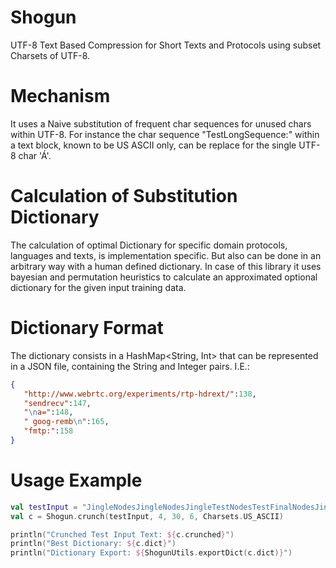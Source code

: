 # Shogun
UTF-8 Text Based Compression for Short Texts and Protocols using subset Charsets of UTF-8.

# Mechanism
It uses a Naive substitution of frequent char sequences for unused chars within UTF-8.
For instance the char sequence "TestLongSequence:" within a text block, known to be US ASCII only, can be replace for the single UTF-8 char 'Á'.

# Calculation of Substitution Dictionary
The calculation of optimal Dictionary for specific domain protocols, languages and texts, is implementation specific. But also can be done in an arbitrary way with a human defined dictionary.
In case of this library it uses bayesian and permutation heuristics to calculate an approximated optional dictionary for the given input training data. 

# Dictionary Format
The dictionary consists in a HashMap<String, Int> that can be represented in a JSON file, containing the String and Integer pairs.
I.E.:

```json
{  
   "http://www.webrtc.org/experiments/rtp-hdrext/":138,
   "sendrecv":147,
   "\na=":148,
   " goog-remb\n":165,
   "fmtp:":158
}
```

# Usage Example

```kotlin
val testInput = "JingleNodesJingleNodesJingleTestNodesTestFinalNodesJingle"
val c = Shogun.crunch(testInput, 4, 30, 6, Charsets.US_ASCII)

println("Crunched Test Input Text: ${c.crunched}")
println("Best Dictionary: ${c.dict}")
println("Dictionary Export: ${ShogunUtils.exportDict(c.dict)}")

```
